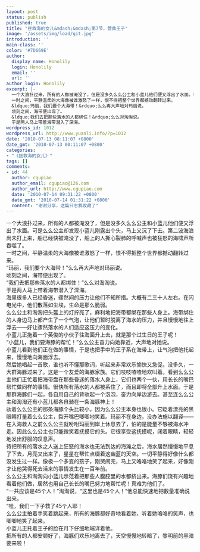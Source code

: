 ```yaml
---
layout: post
status: publish
published: true
title: "拯救海的女儿&mdash;&mdash;第7节，营救王子"
image: '/assets/img/load/git.jpg'
introduction: ''
main-class: ''
color: '#7D669E'
author:
  display_name: Honolily
  login: Honolily
  email: ''
  url: ''
author_login: Honolily
excerpt: |-
  一个大浪扑过来，所有的人都被淹没了，但是没多久么么公主和小蓝儿他们便又浮出了水面。可是么么公主却发现小蓝儿刚露出个头，马上又沉了下去。第二波海浪尚未打上来，船已经快被淹没了，船上的人撕心裂肺的呼喊声也被狂怒的海啸声所吞噬了。
  一时之间，平静温柔的大海像被谁激怒了一样，恨不得把整个世界都撼动翻转过来。
  &ldquo;玛丽，我们要个大海带！&rdquo;么么再大声地对玛丽说。
  顷刻之间，海带便出现了。
  &ldquo;我们去把那些落水的人都绑住！&rdquo;么么对淘淘说。
  于是两人马上带着海带潜入了深海。
wordpress_id: 1012
wordpress_url: http://www.yuanli.info/?p=1012
date: '2010-07-13 08:11:07 +0800'
date_gmt: '2010-07-13 00:11:07 +0800'
categories:
- "《拯救海的女儿》"
tags: []
comments:
- id: 44
  author: cgupiao
  author_email: cgupiao@126.com
  author_url: http://www.cgupiao.com
  date: '2010-07-14 09:31:22 +0800'
  date_gmt: '2010-07-14 01:31:22 +0800'
  content: "谢谢分享，这篇日志我收藏了"
---
```

<p>一个大浪扑过来，所有的人都被淹没了，但是没多久么么公主和小蓝儿他们便又浮出了水面。可是么么公主却发现小蓝儿刚露出个头，马上又沉了下去。第二波海浪尚未打上来，船已经快被淹没了，船上的人撕心裂肺的呼喊声也被狂怒的海啸声所吞噬了。<br />
一时之间，平静温柔的大海像被谁激怒了一样，恨不得把整个世界都撼动翻转过来。<br />
&ldquo;玛丽，我们要个大海带！&rdquo;么么再大声地对玛丽说。<br />
顷刻之间，海带便出现了。<br />
&ldquo;我们去把那些落水的人都绑住！&rdquo;么么对淘淘说。<br />
于是两人马上带着海带潜入了深海。<a id="more"></a><a id="more-1012"></a><br />
海里很多人已经昏迷，骤然间的压力让他们不知所措。大概有二三十人左右。在闪电光中，他们散落如尘埃，生命是那么脆弱。<br />
么么公主和淘淘把头盔上的灯拧亮了，麻利地把海带都绑在那些人身上。海带绑住的人身边马上都产生了一个气泡，让他们暂时脱离了海水的压力，并且慢慢地往上浮去&mdash;&mdash;好让骤然落水的人们适应这压力的变化。<br />
小蓝儿正拖着一个英俊的小伙子往海面升上去，就是那个过生日的王子呢！<br />
&ldquo;小蓝儿，我们要海豚的帮忙！&rdquo;么么公主奋力向她靠近，大声地对她说。<br />
小蓝儿看到他们正在做的事情，于是也把手中的王子系在海带上，让气泡把他托起来，慢慢地向海面浮去。<br />
然后她唱起一首歌，谁也听不懂那歌词，听起来非常欢乐愉快又急促。没多久，一大群海豚过来了。这是一个友爱的海豚家族。它们吱吱喳喳地欢叫着。看到么么公主他们正忙着把海带盘在那些昏迷的落水人身上，它们也两个一伙，用长长的嘴巴帮忙做同样的事情。很快所有落水的人都被系住了，而且即将全部升上水面。于是那群海豚们一起，各自用自己的背驮起一个泡泡，奋力向岸边游去。甚至连么么公主和淘淘还有小蓝儿都各自骑在一条海豚神上！<br />
驮着么么公主的那条海豚个头比较小，因为么么公主本身也很小。它眨着漂亮的黑眼睛打量着么么公主，裂开嘴巴唧唧地笑着。玛丽不在身边，没办法施以翻译&mdash;&mdash;在入海救人之前么么公主就吩咐玛丽到岸上休息去了，怕的是能量不够被海水冲走。因此么么公主也只能微笑着抚摸它的头。它很享受这抚摸呢，闭着眼睛，轻轻地发出舒服的叹息声。<br />
待把所有的落水之人送上狂怒的海水也无法到达的海滩之后，海水居然慢慢地平息了下去，月亮又出来了，星星在帮忙点缀着这幽蓝的天空。一切平静得好像什么都没发生过一样。像极一个多变的孩子，刚哭闹完，马上又咯咯地笑了起来，好像刚才让他哭得死去活来的事情发生在一百年前。<br />
么么公主和淘淘向小蓝儿示范着把那些人腹腔里的水都挤出来。海豚们饶有兴趣地看着他们做，居然也用自己长长的嘴巴努力地帮忙呢！真难为他们了。<br />
&ldquo;一共应该是45个人！&rdquo;淘淘说，&ldquo;这里也是45个人！&rdquo;他总能快速地把数量准确说出来。<br />
&ldquo;哇，我们一下子救了45个人耶！<br />
么么公主拍着手笑着跳起来，所有的海豚都好奇地看着她，听着她咯咯的笑声，也唧唧地笑了起来。<br />
小蓝儿正托着王子的脸在月下仔细地端详着他。<br />
把所有的人都安顿好了，海豚们欢乐地离去了，天空慢慢地转暗了，黎明前的黑暗要来啦！</p>
